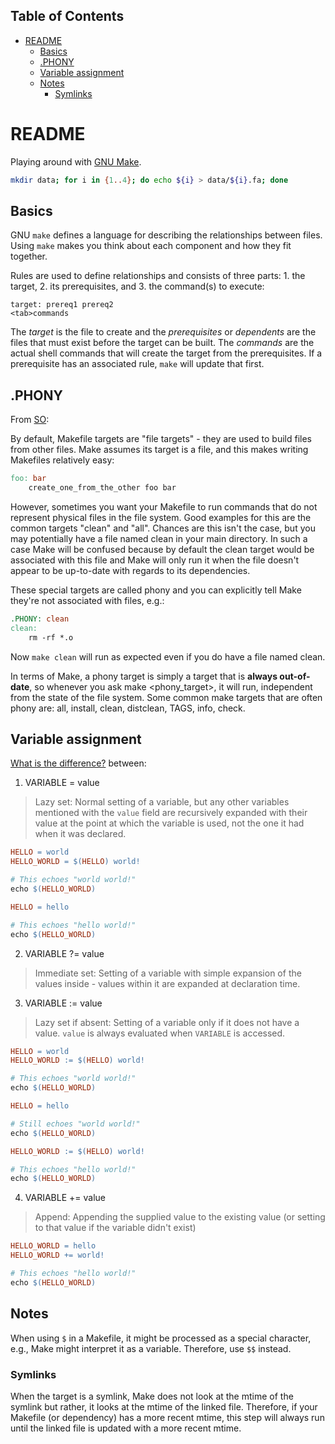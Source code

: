 ## Table of Contents

- [README](#readme)
  - [Basics](#basics)
  - [.PHONY](#phony)
  - [Variable assignment](#variable-assignment)
  - [Notes](#notes)
    - [Symlinks](#symlinks)

# README

Playing around with [GNU Make](https://www.gnu.org/software/make/).

```bash
mkdir data; for i in {1..4}; do echo ${i} > data/${i}.fa; done
```

## Basics

GNU `make` defines a language for describing the relationships between files. Using `make` makes you think about each component and how they fit together.

Rules are used to define relationships and consists of three parts: 1. the target, 2. its prerequisites, and 3. the command(s) to execute:

```
target: prereq1 prereq2
<tab>commands
```

The _target_ is the file to create and the _prerequisites_ or _dependents_ are the files that must exist before the target can be built. The _commands_ are the actual shell commands that will create the target from the prerequisites. If a prerequisite has an associated rule, `make` will update that first.

## .PHONY

From
[SO](https://stackoverflow.com/questions/2145590/what-is-the-purpose-of-phony-in-a-makefile):

By default, Makefile targets are "file targets" - they are used to build files
from other files. Make assumes its target is a file, and this makes writing
Makefiles relatively easy:

```makefile
foo: bar
	create_one_from_the_other foo bar
```

However, sometimes you want your Makefile to run commands that do not represent
physical files in the file system. Good examples for this are the common
targets "clean" and "all". Chances are this isn't the case, but you may
potentially have a file named clean in your main directory. In such a case Make
will be confused because by default the clean target would be associated with
this file and Make will only run it when the file doesn't appear to be
up-to-date with regards to its dependencies.

These special targets are called phony and you can explicitly tell Make they're
not associated with files, e.g.:

```makefile
.PHONY: clean
clean:
	rm -rf *.o
```

Now `make clean` will run as expected even if you do have a file named clean.

In terms of Make, a phony target is simply a target that is **always
out-of-date**, so whenever you ask make <phony_target>, it will run,
independent from the state of the file system. Some common make targets that
are often phony are: all, install, clean, distclean, TAGS, info, check.

## Variable assignment

[What is the
difference?](https://stackoverflow.com/questions/448910/what-is-the-difference-between-the-gnu-makefile-variable-assignments-a) between:

1. VARIABLE = value

> Lazy set: Normal setting of a variable, but any other variables mentioned
  with the `value` field are recursively expanded with their value at the point
  at which the variable is used, not the one it had when it was declared.

```makefile
HELLO = world
HELLO_WORLD = $(HELLO) world!

# This echoes "world world!"
echo $(HELLO_WORLD)

HELLO = hello

# This echoes "hello world!"
echo $(HELLO_WORLD)
```

2. VARIABLE ?= value

> Immediate set: Setting of a variable with simple expansion of the values
  inside - values within it are expanded at declaration time.

3. VARIABLE := value

> Lazy set if absent: Setting of a variable only if it does not have a value.
  `value` is always evaluated when `VARIABLE` is accessed.

```makefile
HELLO = world
HELLO_WORLD := $(HELLO) world!

# This echoes "world world!"
echo $(HELLO_WORLD)

HELLO = hello

# Still echoes "world world!"
echo $(HELLO_WORLD)

HELLO_WORLD := $(HELLO) world!

# This echoes "hello world!"
echo $(HELLO_WORLD)
```

4. VARIABLE += value

> Append: Appending the supplied value to the existing value (or setting to
  that value if the variable didn't exist)

```makefile
HELLO_WORLD = hello
HELLO_WORLD += world!

# This echoes "hello world!"
echo $(HELLO_WORLD)
```

## Notes

When using `$` in a Makefile, it might be processed as a special character, e.g., Make might interpret it as a variable. Therefore, use `$$` instead.

### Symlinks

When the target is a symlink, Make does not look at the mtime of the symlink but rather, it looks at the mtime of the linked file. Therefore, if your Makefile (or dependency) has a more recent mtime, this step will always run until the linked file is updated with a more recent mtime.
